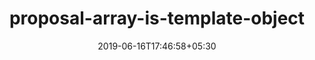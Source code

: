 ---
title: "proposal-array-is-template-object"
date: 2019-06-16T17:46:58+05:30
type: "organisations"
org_name: "Ecma TC39"
repo_desc: "TC39 proposal to identify template strings"
repo_link: https://github.com/tc39/proposal-array-is-template-object
---